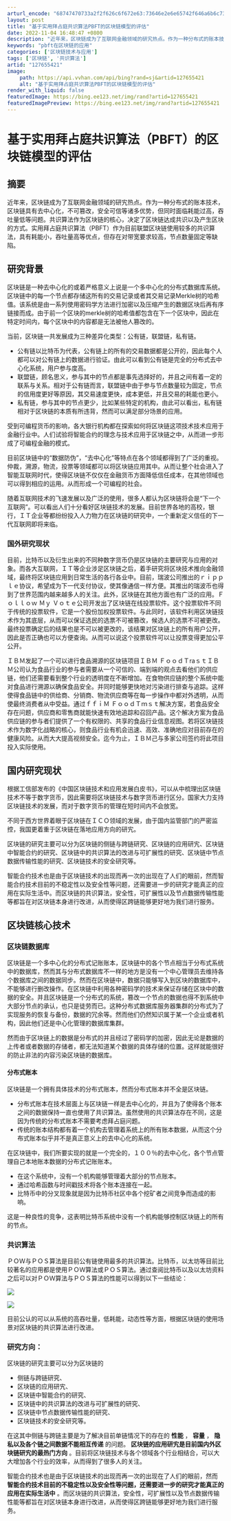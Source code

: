 ```yaml
---
arturl_encode: "68747470733a2f2f626c6f672e63:73646e2e6e65742f646a6b6c73616a646b6c73616a646c6b2f:61727469636c652f64657461696c732f313237363535343231"
layout: post
title: "基于实用拜占庭共识算法PBFT的区块链模型的评估"
date: 2022-11-04 16:48:47 +0800
description: "近年来，区块链成为了互联网金融领域的研宄热点。作为一种分布式的账本技术，区块链具有去中心化，不可篡改"
keywords: "pbft在区块链的应用"
categories: ['区块链技术与应用']
tags: ['区块链', '共识算法']
artid: "127655421"
image:
    path: https://api.vvhan.com/api/bing?rand=sj&artid=127655421
    alt: "基于实用拜占庭共识算法PBFT的区块链模型的评估"
render_with_liquid: false
featuredImage: https://bing.ee123.net/img/rand?artid=127655421
featuredImagePreview: https://bing.ee123.net/img/rand?artid=127655421
---
```


# 基于实用拜占庭共识算法（PBFT）的区块链模型的评估

## 摘要

近年来，区块链成为了互联网金融领域的研宄热点。作为一种分布式的账本技术，区块链具有去中心化，不可篡改，安全可信等诸多优势，但同时面临耗能过高，吞吐量低等问题。共识算法作为区块链的核心，决定了区块链达成共识以及产生区块的方式。实用拜占庭共识算法（PBFT）作为目前联盟区块链使用较多的共识算法，具有耗能小，吞吐量高等优点，但存在对带宽要求较高，节点数量固定等缺陷。

## 研究背景

区块链是一种去中心化的或着严格意义上说是一个多中心化的分布式数据库系统。区块链中的每一个节点都存储这所有的交易记录或者其交易记录Merkle树的哈希值。该系统是由一系列使用密码学方法进行加密以及压缩产生的数据区块后再有序链接而成。由于前一个区块的merkle树的哈希值都包含在下一个区块中，因此在特定时间内，每个区块中的内容都是无法被他人篡改的。

当前，区块链一共发展成为三种差异化类型：公有链，联盟链，私有链。

* 公有链以比特币为代表，公有链上的所有的交易数据都是公开的，因此每个人都可以对公有链上的数据进行验证。由此可以看到公有链是完全的分布式去中心化系统，用户参与度高。
* 联盟链，顾名思义，参与其中的节点都是事先选择好的，并且之间有着一定的联系与关系。相对于公有链而言，联盟链中由于参与节点数量较为固定，节点的信用度更好等原因，其交易速度更快，成本更低，并且交易的耗能也更小。
* 私有链，参与其中的节点更少，比如某些特定的机构，由此可以看出，私有链相对于区块链的本质有所违背，然而可以满足部分场景的应用。

受到可编程货币的影响，各大银行机构都在探索如何将区块链这项技术技术应用于金融行业中。人们试验将智能合约的理念与技术应用于区块链之中，从而进一步形成了可编程金融的模式。

目前区块链中的“数据防伪”，“去中心化”等特点在各个领域都得到了广泛的重视。仲裁，溯源，物流，投票等领域都可以将区块链应用其中。从而让整个社会进入了智能互联网时代，使得区块链不仅仅在金融货币方面降低信任成本，在其他领域也可以得到相应的运用。从而形成一个可编程的社会。

随着互联网技术的飞速发展以及广泛的使用，很多人都认为区块链将会是“下一个互联网”。可以看出人们十分看好区块链技术的发展。目前世界各地的高校，银行，ＩＴ企业等都纷纷投入人力物力在区块链的研究中，一个重新定义信任的下一代互联网即将来临。

### 国外研究现状

目前，比特币以及衍生出来的不同种数字货币仍是区块链的主要研究与应用的对象。而各大互联网，ＩＴ等企业涉足区块链之后，着手研究将区块技术推向金融领域，最终将区块链应用到日常生活的各行各业中。目前，瑞波公司推出的ｒｉｐｐｌｅ协议，希望成为下一代支付协议，使其像通信一样方便。其推出的瑞波币也得到了世界范围内越来越多人的关注。此外，区块链在其他方面也有广泛的应用。Ｆｏｌｌｏｗ Ｍｙ Ｖｏｔｅ公司开发出了区块链在线投票软件。这个投票软件不同于传统的投票软件，它是一个股份加权投票软件。与此同时，该软件利用区块链技术作为其底层，从而可以保证选民的选票不可被篡改，候选人的选票不可被更改。最终投票确定后的结果也是不可以被更改的，该结果对区块链上的所有用户公开，因此是否正确也可以方便查询。从而可以说这个投票软件可以让投票变得更加公平公开。

ＩＢＭ发起了一个可以进行食品溯源的区块链项目ＩＢＭ ＦｏｏｄＴraｓｔＩＢＭ公司认为食品行业的参与者需要从一个可信的、端到端的观点去看他们的供应链，他们还需要看到整个行业的透明度在不断增加。在食物供应链的整个系统中能对食品进行溯源以确保食品安全。并同时能够更快地对污染进行排查与追踪。这样使得食品链中的供给商、分销商、物流供应商等在每一步操作中都对外透明，从而使最终消费者从中受益。通过ｆｆｉＭ ＦｏｏｄＴｍｓｔ解决方案，若食品安全存在问题，供应商和零售商就能快速有效地追踪和召回产品。这个解决方案为食品供应链的参与者们提供了一个有权限的、共享的食品行业信息视图。若将区块链技术作为数字化战略的核心，则食品行业有机会迅速、高效、准确地应对目前存在的健康风险。从而大大提高视频安全。迄今为止，ＩＢＭ己与多家公司签约将此项目投入实际使用。

## 国内研究现状

根据工信部发布的《中国区块链技术和应用发展白皮书》，可以从中梳理出区块链技术不等于数字货币，因此需要将区块链技术与数字货币进行区分。国家大力支持区块链技术的发展，而对于数字货币的管理在短时间内不会放宽。

不同于西方世界着眼于区块链在ＩＣＯ领域的发展，由于国内监管部门的严密监控，我国更着重于区块链在落地应用方向的研宄。

区块链的研究主要可以分为区块链的侧链与跨链研究、区块链的应用研宄、区块链中智能合约的研究、区块链中的共识算法的改进与可扩展性的研究、区块链中节点数据传输性能的研究、区块链技术的安全研究等。

智能合约技术也是由于区块链技术的出现而再一次的出现在了人们的眼前，然而智能合约技术目前的不稳定性以及安全性等问题，还需要进一步的研究才能真正的应用在实际生活中。而区块链的共识算法，安全性，可扩展性以及节点数据传输性能等都旨在对区块链本身进行改进，从而使得区跨链能够更好地为我们进行服务。

## 区块链核心技术

### 区块链数据库

区块链是一个多中心化的分布式记账账本，区块链中的各个节点相当于分布式系统中的数据库，然而其与分布式数据库不一样的地方是没有一个中心管理员去维持各个数据库之间的数据同步。然而在区块链中，数据只能够写入到区块的数据库中，不能够进行删改操作。在区块链中利用各种密码学的技术来保证存储在区块中的数据的安全。并且区块链是一个分布式的系统，篡改一个节点的数据也得不到系统中大部分节点的承认，也只是徒劳而已。这种分布式数据库服务器集群的分布式为了实现服务的恢复与备份，数据的冗余等。然而他们仍然知识属于某一个企业或者机构，因此他们还是中心化管理的数据库集群。

然而由于区块链上的数据是分布式的并且经过了密码学的加密，因此无论是数据的上传者或者数据的存储者，都无法知道某个数据的具体存储的位置。这样就能很好的防止非法的内容污染区块链的数据库。

#### 分布式账本

区块链是一个拥有具体技术的分布式账本，然而分布式账本并不全是区块链。

* 分布式账本在技术层面上与区块链一样是去中心化的，并且为了使得各个账本之间的数据保持一直也使用了共识算法。虽然使用的共识算法存在不同，这是因为传统的分布式账本不需要考虑拜占庭问题。
* 传统的账本结构都有着一个机构去管理着系统上的所有账本数据，从而这个分布式账本似乎并不是真正意义上的去中心化的系统。

在区块链中，我们所要实现的就是一个完全的，１００％的去中心化，各个节点管理自己本地账本数据的分布式记账账本。

* 在这个系统中，没有一个机构能够管理着大部分的节点账本。
* 通过哈希函数与时间戳技术将各个账本连接在一起。
* 比特币中的分叉现象就是因为比特币社区中各个挖矿者之间竞争而造成的影响。

这是一种良性的竞争，这表明比特币系统中没有一个机构能够控制区块链上的所有的节点。

### 共识算法

ＰＯＷ与ＰＯＳ算法是目前公有链使用最多的共识算法。比特币，以太坊等目前比较著名的应用都是使用ＰＯＷ算法或ＰＯＳ算法。通过查阅比特币以及以太坊资料之后可以对ＰＯＷ算法与ＰＯＳ算法的性能可以得到以下一些结论：

![](https://i-blog.csdnimg.cn/blog_migrate/432dabb7da713a5df115d4ea8ccf4db7.png)

![](https://i-blog.csdnimg.cn/blog_migrate/33629006325d25f743fc33fdb1c0d3fc.png)

目前公认的可以从系统的高吞吐量，低耗能，动态性等方面，根据区块链的使用场景对区块链的共识算法进行改进。

### 研究方向：

区块链的研究主要可以分为区块链的

* 侧链与跨链研究、
* 区块链的应用研宄、
* 区块链中智能合约的研究、
* 区块链中的共识算法的改进与可扩展性的研究、
* 区块链中节点数据传输性能的研究、
* 区块链技术的安全研究等。

在这其中侧链与跨链主要是为了解决目前单链情况下的存在的
**性能**
，
**容量**
，
**隐私以及各个链之间数据不能相互传递**
的问题。
**区块链的应用研宄是目前国内外区块链研宄的最热门方向**
。目前将区块链技术与各个领域各个行业相结合，可以大大增加各个行业的效率，从而得到了很多人的关注。

智能合约技术也是由于区块链技术的出现而再一次的出现在了人们的眼前，然而
**智能合约技术目前的不稳定性以及安全性等问题，还需要进一步的研究才能真正的应用在实际生活中**
。而区块链的共识算法，安全性，可扩展性以及节点数据传输性能等都旨在对区块链本身进行改进，从而使得区跨链能够更好地为我们进行服务。